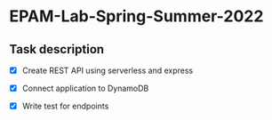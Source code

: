# EPAM-Lab-Spring-Summer-2022

## Task​ description

- [x] Create REST API using serverless and express

- [x] Connect application to DynamoDB

- [x] Write test for endpoints
